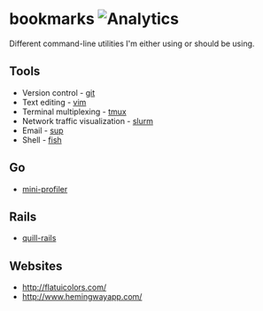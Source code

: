 # bookmarks ![Analytics](https://ga-beacon.appspot.com/UA-34529482-6/bookmarks/readme?pixel)

Different command-line utilities I'm either using or should be using.

## Tools

* Version control - [git](http://git-scm.com/)
* Text editing - [vim](http://www.vim.org/)
* Terminal multiplexing - [tmux](http://en.wikipedia.org/wiki/Tmux)
* Network traffic visualization - [slurm](https://github.com/mattthias/slurm)
* Email - [sup](http://supmua.org/)
* Shell - [fish](http://fishshell.com/)

## Go

* [mini-profiler](https://github.com/MiniProfiler/go)

## Rails

* [quill-rails](https://github.com/the-robear/quill-rails)

## Websites

* http://flatuicolors.com/
* http://www.hemingwayapp.com/
